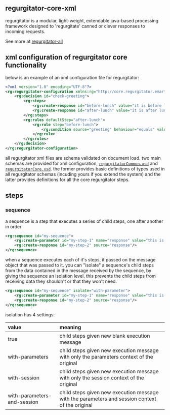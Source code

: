 ## regurgitator-core-xml

regurgitator is a modular, light-weight, extendable java-based processing framework designed to 'regurgitate' canned or clever responses to incoming requests.

See more at [regurgitator-all](http://github.com/talmeym/regurgitator-all)

## xml configuration of regurgitator core functionality

below is an example of an xml configuration file for regurgitator:

```xml
<?xml version="1.0" encoding="UTF-8"?>
<rg:regurgitator-configuration xmlns:rg="http://core.regurgitator.emarte.com" xmlns:xsi="http://www.w3.org/2001/XMLSchema-instance" xsi:schemaLocation="http://core.regurgitator.emarte.com regurgitatorCore.xsd">
	<rg:decision id="check-greeting">
		<rg:steps>
			<rg:create-response id="before-lunch" value="it is before lunch"/>
			<rg:create-response id="after-lunch" value="it is after lunch"/>
		</rg:steps>
		<rg:rules defaultStep="after-lunch">
			<rg:rule step="before-lunch">
				<rg:condition source="greeting" behaviour="equals" value="good morning"/>
			</rg:rule>
		</rg:rules>
	</rg:decision>
</rg:regurgitator-configuration>
```

all regurgitator xml files are schema validated on document load. two main schemas are provided for xml configuration, [``regurgitatorCommon.xsd``](https://github.com/talmeym/regurgitator-core-xml/blob/master/src/main/resources/regurgitatorCommon.xsd) and [``regurgitatorCore.xsd``](https://github.com/talmeym/regurgitator-core-xml/blob/master/src/main/resources/regurgitatorCore.xsd). the former provides basic definitions of types used in all regurgitator schemas (incuding yours if you extend the system) and the latter provides definitions for all the core regurgitator steps.

## steps

### sequence

a sequence is a step that executes a series of child steps, one after another in order

```xml
<rg:sequence id="my-sequence">
	<rg:create-parameter id="my-step-1" name="response" value="this is the response"/>
	<rg:create-response id="my-step-2" source="response"/>
</rg:sequence>
```

when a sequence executes each of it's steps, it passed on the message object that was passed to it. you can "isolate" a sequence's child steps from the data contained in the message received by the sequence, by giving the sequence an isolation level. this prevents the child steps from receiving data they shouldn't or that they won't need.

```xml
<rg:sequence id="my-sequence" isolate="with-parameter">
	<rg:create-parameter id="my-step-1" name="response" value="this is the response"/>
	<rg:create-response id="my-step-2" source="response"/>
</rg:sequence>
```

isolation has 4 settings:

| value | meaning |
| :--- | :--- |
| true | child steps given new blank execution message |
| with-parameters | child steps given new execution message with only the parameters context of the original |
| with-session | child steps given new execution message with only the session context of the original |
| with-parameters-and-session | child steps given new execution message with the parameters and session context of the original |
